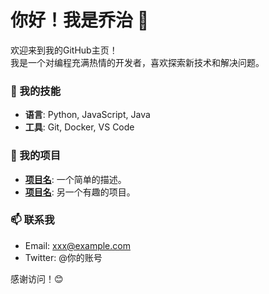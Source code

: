 # 你好！我是乔治 👋

欢迎来到我的GitHub主页！  
我是一个对编程充满热情的开发者，喜欢探索新技术和解决问题。

### 🔧 我的技能
- **语言**: Python, JavaScript, Java
- **工具**: Git, Docker, VS Code

### 🌟 我的项目
- **[项目名](链接)**: 一个简单的描述。
- **[项目名](链接)**: 另一个有趣的项目。

### 📫 联系我
- Email: xxx@example.com
- Twitter: @你的账号

感谢访问！😊
